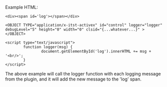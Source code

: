Example HTML:
```
<div><span id='log'></span></div> 

<OBJECT TYPE="application/x-itst-activex" id="control" logger="logger" debugLevel="5" height="0" width="0" clsid="{...whatever...}" ></OBJECT> 

<script type="text/javascript"> 
        function logger(msg) { 
                document.getElementById('log').innerHTML += msg + '<br/>'; 
        } 
</script>
```

The above example will call the logger function with each logging
message from the plugin, and it will add the new message to the 'log'
span.
